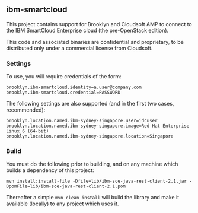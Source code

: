 ibm-smartcloud
--------------

This project contains support for Brooklyn and Cloudsoft AMP to connect to the IBM SmartCloud Enterprise cloud
(the pre-OpenStack edition).  

This code and associated binaries are confidential and proprietary, to be distributed only under a commercial license from Cloudsoft.


### Settings

To use, you will require credentials of the form:

    brooklyn.ibm-smartcloud.identity=a.user@company.com
    brooklyn.ibm-smartcloud.credential=PASSWORD

The following settings are also supported (and in the first two cases, recommended):

    brooklyn.location.named.ibm-sydney-singapore.user=idcuser
    brooklyn.location.named.ibm-sydney-singapore.image=Red Hat Enterprise Linux 6 (64-bit)
    brooklyn.location.named.ibm-sydney-singapore.location=Singapore



### Build

You must do the following prior to building, and on any machine which builds a dependency of this project:

    mvn install:install-file -Dfile=lib/ibm-sce-java-rest-client-2.1.jar -DpomFile=lib/ibm-sce-java-rest-client-2.1.pom

Thereafter a simple `mvn clean install` will build the library and make it available (locally) to any project which uses it.


